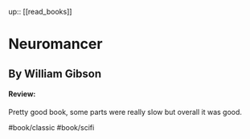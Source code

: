 up:: [[read_books]]

# Neuromancer
## By William Gibson
#### Review:
Pretty good book, some parts were really slow but overall it was good. 

#book/classic #book/scifi 